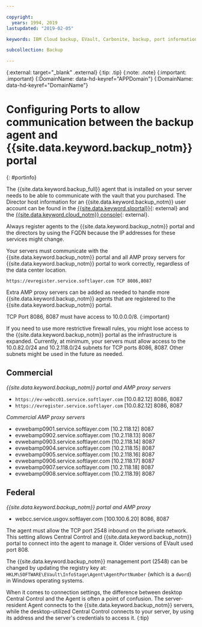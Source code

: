```yaml
---

copyright:
  years: 1994, 2019
lastupdated: "2019-02-05"

keywords: IBM Cloud backup, EVault, Carbonite, backup, port information, configure, configuring,

subcollection: Backup

---
```

{:external: target="_blank" .external}
{:tip: .tip}
{:note: .note}
{:important: .important}
{:DomainName: data-hd-keyref="APPDomain"}
{:DomainName: data-hd-keyref="DomainName"}

# Configuring Ports to allow communication between the backup agent and {{site.data.keyword.backup_notm}} portal
{: #portinfo}

The {{site.data.keyword.backup_full}} agent that is installed on your server needs to be able to communicate with the vault that you purchased. The Director host information for an {{site.data.keyword.backup_notm}} user account can be found in the [{{site.data.keyword.slportal}}](https://control.softlayer.com/){: external} and the [{{site.data.keyword.cloud_notm}} console](https://{DomainName}/){: external}.

Always register agents to the {{site.data.keyword.backup_notm}} portal and the directors by using the FQDN because the IP addresses for these services might change.

Your servers must communicate with the {{site.data.keyword.backup_notm}} portal and all AMP proxy servers for {{site.data.keyword.backup_notm}} portal to work correctly, regardless of the data center location.

```
https://evregister.service.softlayer.com TCP 8086,8087
```

Extra AMP proxy servers can be added as needed to handle more {{site.data.keyword.backup_notm}} agents that are registered to the {{site.data.keyword.backup_notm}} portal.

TCP Port 8086, 8087 must have access to 10.0.0.0/8.
{:important}

If you need to use more restrictive firewall rules, you might lose access to the {{site.data.keyword.backup_notm}} portal as the infrastructure is expanded. Currently, at minimum, your servers must allow access to the 10.0.82.0/24 and 10.2.118.0/24 subnets for TCP ports 8086, 8087. Other subnets might be used in the future as needed.

## Commercial

*{{site.data.keyword.backup_notm}} portal and AMP proxy servers*

- `https://ev-webcc01.service.softlayer.com` [10.0.82.12] 8086, 8087
- `https://evregister.service.softlayer.com` [10.0.82.12] 8086, 8087

*Commercial AMP proxy servers*

- evwebamp0901.service.softlayer.com [10.2.118.12] 8087
- evwebamp0902.service.softlayer.com [10.2.118.13] 8087
- evwebamp0903.service.softlayer.com [10.2.118.14] 8087
- evwebamp0904.service.softlayer.com [10.2.118.15] 8087
- evwebamp0905.service.softlayer.com [10.2.118.16] 8087
- evwebamp0906.service.softlayer.com [10.2.118.17] 8087
- evwebamp0907.service.softlayer.com [10.2.118.18] 8087
- evwebamp0908.service.softlayer.com [10.2.118.19] 8087

## Federal

*{{site.data.keyword.backup_notm}} portal and AMP proxy*

- webcc.service.usgov.softlayer.com [100.100.6.20] 8086, 8087

The agent must allow the TCP port 2548 inbound on the private network. This setting allows Central Control and {{site.data.keyword.backup_notm}} portal to connect into the agent to manage it. Older versions of EVault used port 808.

The {{site.data.keyword.backup_notm}} management port (2548) can be changed by updating the registry key at: `HKLM\SOFTWARE\EVault\InfoStage\Agent\AgentPortNumber` (which is a `dword`) in Windows operating systems.

When it comes to connection settings, the difference between desktop Central Control and the Agent is often a point of confusion. The server-resident Agent connects to the {{site.data.keyword.backup_notm}} servers, while the desktop-utilized Central Control connects to your server, by using its address and the server's credentials to access it.
{:tip}
